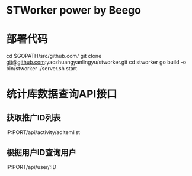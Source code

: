 # STWorker power by Beego

# 部署代码
cd $GOPATH/src/github.com/
git clone git@github.com:yaozhuangyanlingyu/stworker.git
cd stworker
go build -o bin/stworker
./server.sh start

# 统计库数据查询API接口
## 获取推广ID列表
IP:PORT/api/activity/aditemlist

## 根据用户ID查询用户
IP:PORT/api/user/:ID


























